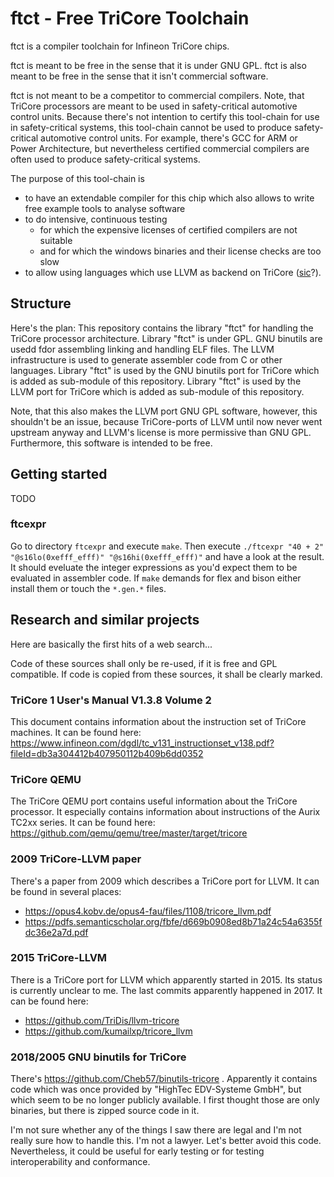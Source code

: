 # ftct - Free TriCore Toolchain

ftct is a compiler toolchain for Infineon TriCore chips.

ftct is meant to be free in the sense that it is under GNU GPL.
ftct is also meant to be free in the sense that it isn't commercial software.

ftct is not meant to be a competitor to commercial compilers.
Note, that TriCore processors are meant to be used in safety-critical automotive control units.
Because there's not intention to certify this tool-chain for use in safety-critical systems,
this tool-chain cannot be used to produce safety-critical automotive control units.
For example, there's GCC for ARM or Power Architecture,
but nevertheless certified commercial compilers are often used to produce safety-critical systems.

The purpose of this tool-chain is
- to have an extendable compiler for this chip which also allows to write free example tools to analyse software
- to do intensive, continuous testing
  - for which the expensive licenses of certified compilers are not suitable
  - and for which the windows binaries and their license checks are too slow
- to allow using languages which use LLVM as backend on TriCore ([sic](https://github.com/HeidiWindkraft/sic)?).

## Structure

Here's the plan:
This repository contains the library "ftct" for handling the TriCore processor architecture.
Library "ftct" is under GPL.
GNU binutils are usedd fdor assembling linking and handling ELF files.
The LLVM infrastructure is used to generate assembler code from C or other languages.
Library "ftct" is used by the GNU binutils port for TriCore which is added as sub-module of this repository.
Library "ftct" is used by the LLVM port for TriCore which is added as sub-module of this repository.

Note, that this also makes the LLVM port GNU GPL software, however, this shouldn't be an issue,
because TriCore-ports of LLVM until now never went upstream anyway and LLVM's license is more permissive than GNU GPL.
Furthermore, this software is intended to be free.

## Getting started
TODO

### ftcexpr

Go to directory `ftcexpr` and execute `make`.
Then execute `./ftcexpr "40 + 2" "@s16lo(0xefff_efff)" "@s16hi(0xefff_efff)"` and have a look at the result.
It should eveluate the integer expressions as you'd expect them to be evaluated in assembler code.
If `make` demands for flex and bison either install them or touch the `*.gen.*` files.


## Research and similar projects

Here are basically the first hits of a web search...

Code of these sources shall only be re-used, if it is free and GPL compatible.
If code is copied from these sources, it shall be clearly marked.

### TriCore 1 User's Manual V1.3.8 Volume 2

This document contains information about the instruction set of TriCore machines.
It can be found here: https://www.infineon.com/dgdl/tc_v131_instructionset_v138.pdf?fileId=db3a304412b407950112b409b6dd0352

### TriCore QEMU

The TriCore QEMU port contains useful information about the TriCore processor.
It especially contains information about instructions of the Aurix TC2xx series.
It can be found here: https://github.com/qemu/qemu/tree/master/target/tricore

### 2009 TriCore-LLVM paper

There's a paper from 2009 which describes a TriCore port for LLVM.
It can be found in several places:
- https://opus4.kobv.de/opus4-fau/files/1108/tricore_llvm.pdf
- https://pdfs.semanticscholar.org/fbfe/d669b0908ed8b71a24c54a6355fdc36e2a7d.pdf

### 2015 TriCore-LLVM

There is a TriCore port for LLVM which apparently started in 2015.
Its status is currently unclear to me. The last commits apparently happened in 2017.
It can be found here:
- https://github.com/TriDis/llvm-tricore
- https://github.com/kumailxp/tricore_llvm

### 2018/2005 GNU binutils for TriCore

There's https://github.com/Cheb57/binutils-tricore .
Apparently it contains code which was once provided by "HighTec EDV-Systeme GmbH", but which seem to be no longer publicly available.
I first thought those are only binaries, but there is zipped source code in it.

I'm not sure whether any of the things I saw there are legal and I'm not really sure how to handle this.
I'm not a lawyer.
Let's better avoid this code.
Nevertheless, it could be useful for early testing or for testing interoperability and conformance.
